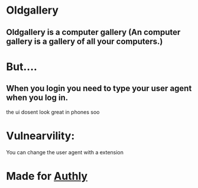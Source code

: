 # Oldgallery

## Oldgallery is a computer gallery (An computer gallery is a gallery of all your computers.)

# But....

## When you login you need to type your user agent when you log in.

the ui dosent look great in phones soo

# Vulnearvility:
You can change the user agent with a extension

# Made for [Authly](https://authly.hackclub.com/home.html)